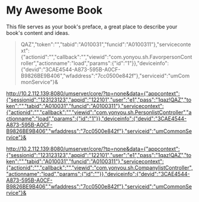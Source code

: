 # My Awesome Book

This file serves as your book's preface, a great place to describe your book's content and ideas.
>QAZ","token":"","tabid":"A010031","funcid":"A0100311"},"servicecontext":{"actionid":"","callback":"","viewid":"com.yonyou.sh.FavorpersonController","actionname":"load","params":{"id":"1"}},"deviceinfo":{"devid":"3CAE4544-A873-595B-A0CF-B9826BE9B406","wfaddress":"7cc0500e842f"},"serviceid":"umCommonService"}&


http://10.2.112.139:8080/umserver/core/?tp=none&data={"appcontext":{"sessionid":"123123123","appid":"122101","user":"e1","pass":"1qaz!QAZ","token":"","tabid":"A010031","funcid":"A0100311"},"servicecontext":{"actionid":"","callback":"","viewid":"com.yonyou.sh.PersonlistController","actionname":"load","params":{"id":"1"}},"deviceinfo":{"devid":"3CAE4544-A873-595B-A0CF-B9826BE9B406","wfaddress":"7cc0500e842f"},"serviceid":"umCommonService"}&



http://10.2.112.139:8080/umserver/core/?tp=none&data={"appcontext":{"sessionid":"123123123","appid":"122101","user":"e1","pass":"1qaz!QAZ","token":"","tabid":"A010031","funcid":"A0100311"},"servicecontext":{"actionid":"","callback":"","viewid":"com.yonyou.sh.CompanylistController","actionname":"load","params":{"id":""}},"deviceinfo":{"devid":"3CAE4544-A873-595B-A0CF-B9826BE9B406","wfaddress":"7cc0500e842f"},"serviceid":"umCommonService"}&


